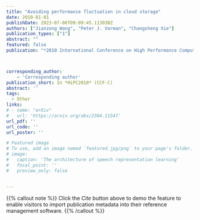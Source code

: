```yaml
---
title: "Avoiding performance fluctuation in cloud storage"
date: 2010-01-01
publishDate: 2023-07-06T09:09:45.113038Z
authors: ["Jianzong Wang", "Peter J. Varman", "Changsheng Xie"]
publication_types: ["1"]
abstract: ""
featured: false
publication: "*2010 International Conference on High Performance Computing*"



corresponding_author:
    - 'Corresponding author'
publication_short: In *HiPC2010* (CCF-C)
abstract: ''
tags:
  - Other
links:
# - name: "arXiv"
#   url: 'https://arxiv.org/abs/2304.11547'
url_pdf: ''
url_code: ''
url_poster: ''

# Featured image
# To use, add an image named `featured.jpg/png` to your page's folder.
# image:
#   caption: 'The architecture of speech representation learning'
#   focal_point: ''
#   preview_only: false


---
```


{{% callout note %}}
Click the _Cite_ button above to demo the feature to enable visitors to import publication metadata into their reference management software.
{{% /callout %}}



